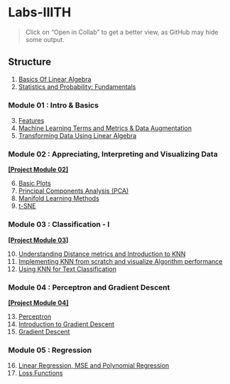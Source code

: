 # Labs-IIITH

> Click on “Open in Collab” to get a better view, as GitHub may hide some output.

## Structure

1. [Basics Of Linear Algebra](https://github.com/PranavReddyy/Labs-IIITH/blob/main/%5B1%5D%20Basics%20of%20Linear%20Algebra.ipynb)
2. [Statistics and Probability: Fundamentals](https://github.com/PranavReddyy/Labs-IIITH/blob/main/%5B2%5D_Probability_Primer.ipynb) 

### Module 01 : Intro & Basics
3. [Features](https://github.com/PranavReddyy/Labs-IIITH/blob/main/%5B3%5D_AIML_Module_01_Lab_01_Features.ipynb)
4. [Machine Learning Terms and Metrics & Data Augmentation](https://github.com/PranavReddyy/Labs-IIITH/blob/main/%5B4%5D_AIML_Module_01_Lab_02_Machine_Learning_terms_and_metrics_%26_Data_Augmentation.ipynb)
5. [Transforming Data Using Linear Algebra](https://github.com/PranavReddyy/Labs-IIITH/blob/main/%5B5%5D_AIML_Module_01_Lab_03_Transforming_data_using_linear_algebra.ipynb)

### Module 02 : Appreciating, Interpreting and Visualizing Data
**[[Project Module 02]](https://github.com/PranavReddyy/Labs-IIITH/blob/main/Projects/AIML_Module_02_Project_2024.ipynb)**

6. [Basic Plots](https://github.com/PranavReddyy/Labs-IIITH/blob/main/%5B6%5D_AIML_Module_02_Lab_01_Basic_Plots.ipynb)
7. [Principal Components Analysis (PCA)](https://github.com/PranavReddyy/Labs-IIITH/blob/main/%5B7%5D_AIML_Module_02_Lab_02_Principal_Components_Analysis_(PCA).ipynb)
8. [Manifold Learning Methods](https://github.com/PranavReddyy/Labs-IIITH/blob/main/%5B8%5D_AIML_Module_02_Lab_03_Manifold_Learning_Methods.ipynb)
9. [t-SNE](https://github.com/PranavReddyy/Labs-IIITH/blob/main/%5B9%5D_AIML_Module_02_Lab_04_t-SNE.ipynb)

### Module 03 : Classification - I
**[[Project Module 03]](https://github.com/PranavReddyy/Labs-IIITH/blob/main/Projects/AIML_Module_03_Project_2024.ipynb)**

10. [Understanding Distance metrics and Introduction to KNN](https://github.com/PranavReddyy/Labs-IIITH/blob/main/%5B10%5D_AIML_Module_03_Lab_01_Understanding_Distance_metrics_and_Introduction_to_KNN.ipynb)
11. [Implementing KNN from scratch and visualize Algorithm performance](https://github.com/PranavReddyy/Labs-IIITH/blob/main/%5B11%5D_AIML_Module_03_Lab_02_Implementing_KNN_from_scratch_and_visualize_Algorithm_performance.ipynb)
12. [Using KNN for Text Classification](https://github.com/PranavReddyy/Labs-IIITH/blob/main/%5B12%5D_AIML_Module_03_Lab_03_Using_KNN_for_Text_Classification.ipynb)

### Module 04 : Perceptron and Gradient Descent
**[[Project Module 04]](https://github.com/PranavReddyy/Labs-IIITH/blob/main/Projects/AIML_Module_04_Project_2025.ipynb)**

13. [Perceptron](https://github.com/PranavReddyy/Labs-IIITH/blob/main/%5B13%5D_AIML_Module_04_Lab_01_Perceptron_and_Gradient_Descent.ipynb)
14. [Introduction to Gradient Descent](https://github.com/PranavReddyy/Labs-IIITH/blob/main/%5B14%5D_AIML_Module_04_Lab_02_Introduction_to_Gradient_Descent.ipynb)
15. [Gradient Descent](https://github.com/PranavReddyy/Labs-IIITH/blob/main/%5B15%5D_AIML_Module_04_Lab_03_Gradient_Descent.ipynb)

### Module 05 : Regression
16. [Linear Regression, MSE and Polynomial Regression](https://github.com/PranavReddyy/Labs-IIITH/blob/main/%5B16%5D_AIML_Module_05_Lab_01_Linear_Regression_MSE_and_Polynomial_Regression.ipynb)
17. [Loss Functions](https://github.com/PranavReddyy/Labs-IIITH/blob/main/%5B17%5D_AIML_Module_05_Lab_02_Loss_Functions.ipynb)
